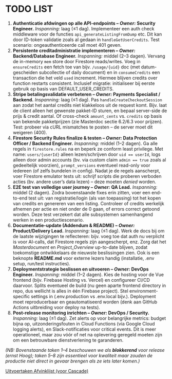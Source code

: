 # TODO LIST

1. **Authenticatie afdwingen op alle API-endpoints – *Owner:* Security Engineer.** *Inspanning:* laag (≤1 dag). Implementeer een auth check middleware voor de functies `api_generateListingFromDump` etc. Dit kan door ID-token validatie zoals al gedaan in `handleGetUserCredits`. Test scenario: ongeauthenticeerde call moet 401 geven.
2. **Persistente creditadministratie implementeren – *Owner:* Backend/Database Engineer.** *Inspanning:* middel (2–3 dagen). Vervang de in-memory `mem` store door Firestore reads/writes. Voeg in `ensureCredits` een fetch toe van bijv. `/usage/{uid}` doc (met datum-gescheiden subcollectie of daily document) en in `consumeCredits` een transaction die het veld `used` increment. Hiermee blijven credits over function restarts consistent. Inclusief migratie: initialiseer bij eerste gebruik op basis van DEFAULT_USER_CREDITS.
3. **Stripe betalingsvalidatie verbeteren – *Owner:* Payments Specialist / Backend.** *Inspanning:* laag (≤1 dag). Pas `handleCreateCheckoutSession` aan zodat het aantal credits niet klakkeloos uit de request komt. Bijv. laat de client alleen het gewenste pakket-ID sturen, en bepaal server-side de prijs & credit aantal. Of cross-check `amount_cents` vs. `credits` op basis van bekende pakketprijzen (zie Masterdoc sectie 6.2/6.3 voor prijzen). Test: probeer via cURL mismatches te posten – de server moet dit weigeren (400).
4. **Firestore Security Rules finalize & testen – *Owner:* Data Protection Officer / Backend Engineer.** *Inspanning:* middel (1–2 dagen). Ga alle regels in `firestore.rules` na en beperk ze conform least privilege. Met name: `users/{userId}` alleen lezen/schrijven door `uid == userId`, logs alleen door admin accounts (bv. via custom claim `admin == true` zoals al gedeeltelijk voorzien), `prompt_versions` eventueel read-only voor iedereen (of zelfs bundelen in config). Nadat je de regels aanscherpt, voer Firestore emulator tests uit: schrijf scripts die proberen verboden acties (bv. andere user’s data lezen) – deze moeten *denied* worden.
5. **E2E test van volledige user journey – *Owner:* QA Lead.** *Inspanning:* middel (2 dagen). Zodra bovenstaande fixes erin zitten, voer een end-to-end test uit: van registratie/login (als van toepassing) tot het kopen van credits en genereren van een listing. Controleer of credits werkelijk afnemen per actie en niet onder de 0 gaan, of errors correct getoond worden. Deze test verzekert dat alle subsystemen samenhangend werken in een productiescenario.
6. **Documentatie-update (Addendum & README) – *Owner:* Product/Delivery Lead.** *Inspanning:* laag (≤1 dag). Werk de docs bij om de laatste wijzigingen te reflecteren: bijv. voeg toe dat auth nu verplicht is voor AI-calls, dat Firestore regels zijn aangescherpt, enz. Zorg dat het *Masterdocument* en *Project_Overview* up-to-date blijven, zodat toekomstige ontwikkelaars de nieuwste beslissingen zien. Ook is een beknopte **README.md** voor externe lezers handig (installatie, .env setup, run/test instructies).
7. **Deploymentstrategie beslissen en uitvoeren – *Owner:* DevOps Engineer.** *Inspanning:* middel (1–2 dagen). Kies de hosting voor de Vue frontend (bijv. Firebase Hosting vs. Vercel) en configureer CI/CD daarvoor. Splits eventueel de build (nu geen aparte frontend directory in repo, dus wellicht is alles in één Firebase project). Stel environment-specific settings in (.env.production vs .env.local bijv.). Deployment moet reproducerbaar en geautomatiseerd worden (denk aan GitHub Actions uitbreiding voor deploy na tests).
8. **Post-release monitoring inrichten – *Owner:* DevOps / Security.** *Inspanning:* laag (≤1 dag). Zet alerts op voor belangrijke metrics: budget bijna op, uitzonderingsfouten in Cloud Functions (via Google Cloud logging alerts), en Slack-notificaties voor critical events. Dit is meer operationeel, maar zou vóór of net na oplevering geregeld moeten zijn om een betrouwbare dienstverlening te garanderen.

*(NB: Bovenstaande taken 1–4 beschouwen we als **blokkerend** voor release (ernst Hoog); taken 5–8 zijn essentieel voor kwaliteit maar zouden de productie niet direct in gevaar brengen als ze iets later komen.)*

[Uitvoertaken Afvinklijst (voor Cascade)](Uitvoertaken%20Afvinklijst%20(voor%20Cascade)%2025e3938c475e807eadb8c8580b3415a7.md)
